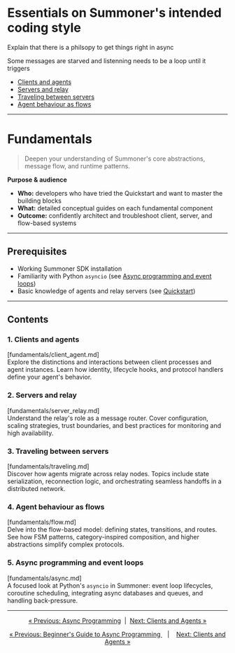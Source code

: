# Essentials on Summoner's intended coding style


Explain that there is a philsopy to get things right in async

Some messages are starved and listenning needs to be a loop until it triggers

- [Clients and agents](client_agent.md)
- [Servers and relay](server_relay.md) 
- [Traveling between servers](traveling.md)
- [Agent behaviour as flows](flow.md) 

---------

# Fundamentals

> Deepen your understanding of Summoner's core abstractions, message flow, and runtime patterns.

**Purpose & audience**  
- **Who:** developers who have tried the Quickstart and want to master the building blocks  
- **What:** detailed conceptual guides on each fundamental component  
- **Outcome:** confidently architect and troubleshoot client, server, and flow-based systems

---

## Prerequisites

- Working Summoner SDK installation  
- Familiarity with Python `asyncio` (see [Async programming and event loops](async.md))  
- Basic knowledge of agents and relay servers (see [Quickstart](../getting_started/quickstart/index.md))

---

## Contents

### 1. Clients and agents  
[fundamentals/client_agent.md]  
Explore the distinctions and interactions between client processes and agent instances. Learn how identity, lifecycle hooks, and protocol handlers define your agent's behavior.

### 2. Servers and relay  
[fundamentals/server_relay.md]  
Understand the relay's role as a message router. Cover configuration, scaling strategies, trust boundaries, and best practices for monitoring and high availability.

### 3. Traveling between servers  
[fundamentals/traveling.md]  
Discover how agents migrate across relay nodes. Topics include state serialization, reconnection logic, and orchestrating seamless handoffs in a distributed network.

### 4. Agent behaviour as flows  
[fundamentals/flow.md]  
Delve into the flow-based model: defining states, transitions, and routes. See how FSM patterns, category-inspired composition, and higher abstractions simplify complex protocols.

### 5. Async programming and event loops  
[fundamentals/async.md]  
A focused look at Python's `asyncio` in Summoner: event loop lifecycles, coroutine scheduling, integrating async databases and queues, and handling back-pressure.

---

<p align="center">
  <a href="../getting_started/quickstart/begin_async.md">&laquo; Previous: Async Programming</a>
  &nbsp;|&nbsp;
  <a href="client_agent.md">Next: Clients and Agents &raquo;</a>
</p>




<p align="center">
  <a href="../getting_started/quickstart/begin_async.md">&laquo; Previous: Beginner's Guide to Async Programming </a> &nbsp;&nbsp;&nbsp;|&nbsp;&nbsp;&nbsp; <a href="client_agent.md">Next: Clients and Agents &raquo;</a>
</p>